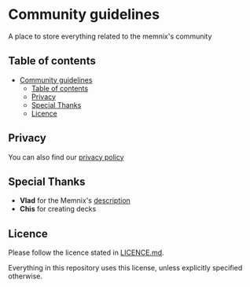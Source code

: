 # Community guidelines

A place to store everything related to the memnix's community

## Table of contents

- [Community guidelines](#community-guidelines)
  - [Table of contents](#table-of-contents)
  - [Privacy](#privacy)
  - [Special Thanks](#special-thanks)
  - [Licence](#licence)

## Privacy

You can also find our [privacy policy](PRIVACY.md)

## Special Thanks

- **Vlad** for the Memnix's [description](assets/text/description.md)
- **Chis** for creating decks

## Licence

Please follow the licence stated in [LICENCE.md](LICENCE.md).

Everything in this repository uses this license, unless explicitly specified otherwise.
